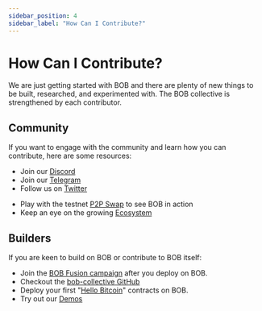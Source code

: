 ```yaml
---
sidebar_position: 4
sidebar_label: "How Can I Contribute?"
---
```


# How Can I Contribute?

We are just getting started with BOB and there are plenty of new things to be built, researched, and experimented with. The BOB collective is strengthened by each contributor.

## Community

If you want to engage with the community and learn how you can contribute, here are some resources:

- Join our [Discord](https://discord.gg/gobob)
- Join our [Telegram](https://t.me/+CyIcLW2nfaFlNDc1)
- Follow us on [Twitter](https://twitter.com/build_on_bob)
<!-- - Join the [forum](https://forum.gobob.xyz/) to discuss ideas and share feedback -->
- Play with the testnet [P2P Swap](https://testnet.gobob.xyz/) to see BOB in action
- Keep an eye on the growing [Ecosystem](https://www.gobob.xyz/)

## Builders

If you are keen to build on BOB or contribute to BOB itself:

<!-- - Discuss ideas and share feedback on the [forum](https://forum.gobob.xyz/) -->

- Join the [BOB Fusion campaign](https://forms.gle/EKYmrAhPsyiQ3ua57) after you deploy on BOB.
- Checkout the [bob-collective GitHub](https://github.com/bob-collective/bob)
- Deploy your first "[Hello Bitcoin](/docs/build/getting-started/helloworld)" contracts on BOB.
- Try out our [Demos](/docs/build/getting-started/#examples)
